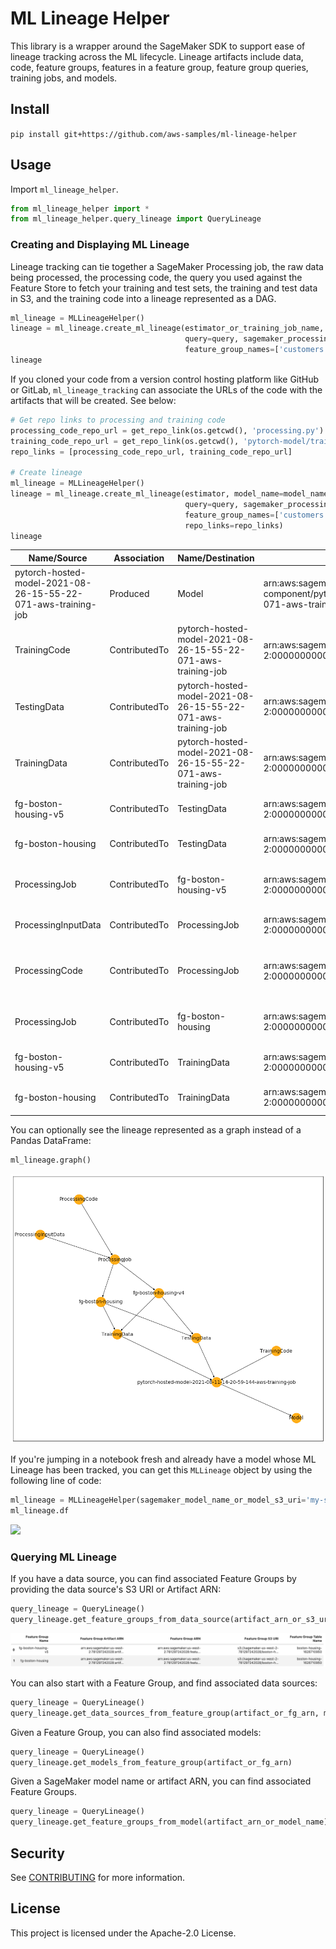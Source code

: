 # ML Lineage Helper

This library is a wrapper around the SageMaker SDK to support ease of lineage tracking across the ML lifecycle. Lineage artifacts include data, code, feature groups, features in a feature group, feature group queries, training jobs, and models.

## Install

`pip install git+https://github.com/aws-samples/ml-lineage-helper`

## Usage

Import `ml_lineage_helper`.

```python
from ml_lineage_helper import *
from ml_lineage_helper.query_lineage import QueryLineage
```

### Creating and Displaying ML Lineage

Lineage tracking can tie together a SageMaker Processing job, the raw data being processed, the processing code, the query you used against the Feature Store to fetch your training and test sets, the training and test data in S3, and the training code into a lineage represented as a DAG.

```python
ml_lineage = MLLineageHelper()
lineage = ml_lineage.create_ml_lineage(estimator_or_training_job_name, model_name=model_name,
                                       query=query, sagemaker_processing_job_description=preprocessing_job_description,
                                       feature_group_names=['customers', 'claims'])
lineage
```

If you cloned your code from a version control hosting platform like GitHub or GitLab, `ml_lineage_tracking` can associate the URLs of the code with the artifacts that will be created. See below:

```python
# Get repo links to processing and training code
processing_code_repo_url = get_repo_link(os.getcwd(), 'processing.py')
training_code_repo_url = get_repo_link(os.getcwd(), 'pytorch-model/train_deploy.py', processing_code=False)
repo_links = [processing_code_repo_url, training_code_repo_url]

# Create lineage
ml_lineage = MLLineageHelper()
lineage = ml_lineage.create_ml_lineage(estimator, model_name=model_name,
                                       query=query, sagemaker_processing_job_description=preprocessing_job_description,
                                       feature_group_names=['customers', 'claims'],
                                       repo_links=repo_links)
lineage
```

| Name/Source                                                   | Association   | Name/Destination                                              | Artifact Source ARN                                                                                                               | Artifact Destination ARN                                                                                                          | Source URI                                                                                                   | Base64 Feature Store Query String                                | Git URL                                                                                                   |
| ------------------------------------------------------------- | ------------- | ------------------------------------------------------------- | --------------------------------------------------------------------------------------------------------------------------------- | --------------------------------------------------------------------------------------------------------------------------------- | ------------------------------------------------------------------------------------------------------------ | ---------------------------------------------------------------- | --------------------------------------------------------------------------------------------------------- |
| pytorch-hosted-model-2021-08-26-15-55-22-071-aws-training-job | Produced      | Model                                                         | arn:aws:sagemaker:us-west-2:000000000000:experiment-trial-component/pytorch-hosted-model-2021-08-26-15-55-22-071-aws-training-job | arn:aws:sagemaker:us-west-2:000000000000:artifact/013fa1be4ec1d192dac21abaf94ddded                                                | None                                                                                                         | None                                                             | None                                                                                                      |
| TrainingCode                                                  | ContributedTo | pytorch-hosted-model-2021-08-26-15-55-22-071-aws-training-job | arn:aws:sagemaker:us-west-2:000000000000:artifact/902d23ff64ef6d85dc27d841a967cd7d                                                | arn:aws:sagemaker:us-west-2:000000000000:experiment-trial-component/pytorch-hosted-model-2021-08-26-15-55-22-071-aws-training-job | s3://sagemaker-us-west-2-000000000000/pytorch-hosted-model-2021-08-26-15-55-22-071/source/sourcedir.tar.gz   | None                                                             | https://gitlab.com/bwlind/ml-lineage-tracking/blob/main/ml-lineage-tracking/pytorch-model/train_deploy.py |
| TestingData                                                   | ContributedTo | pytorch-hosted-model-2021-08-26-15-55-22-071-aws-training-job | arn:aws:sagemaker:us-west-2:000000000000:artifact/1ae9dfab7a3817cbf14708d932d9142d                                                | arn:aws:sagemaker:us-west-2:000000000000:experiment-trial-component/pytorch-hosted-model-2021-08-26-15-55-22-071-aws-training-job | s3://sagemaker-us-west-2-000000000000/ml-lineage-tracking-v1/test.npy                                        | None                                                             | None                                                                                                      |
| TrainingData                                                  | ContributedTo | pytorch-hosted-model-2021-08-26-15-55-22-071-aws-training-job | arn:aws:sagemaker:us-west-2:000000000000:artifact/a0fd47c730f883b8e5228577fc5d5ef4                                                | arn:aws:sagemaker:us-west-2:000000000000:experiment-trial-component/pytorch-hosted-model-2021-08-26-15-55-22-071-aws-training-job | s3://sagemaker-us-west-2-000000000000/ml-lineage-tracking-v1/train.npy                                       | CnNlbGVjdCAqCmZyb20gImJvc3Rvbi1ob3VzaW5nLXY1LTE2Mjk3MzEyNjkiCg== | None                                                                                                      |
| fg-boston-housing-v5                                          | ContributedTo | TestingData                                                   | arn:aws:sagemaker:us-west-2:000000000000:artifact/1969cb21bf48405e0f2bb2d33f48b7b2                                                | arn:aws:sagemaker:us-west-2:000000000000:artifact/1ae9dfab7a3817cbf14708d932d9142d                                                | arn:aws:sagemaker:us-west-2:000000000000:feature-group/boston-housing-v5                                     | None                                                             | None                                                                                                      |
| fg-boston-housing                                             | ContributedTo | TestingData                                                   | arn:aws:sagemaker:us-west-2:000000000000:artifact/d1b82165341cd78b93995d492b5adf7f                                                | arn:aws:sagemaker:us-west-2:000000000000:artifact/1ae9dfab7a3817cbf14708d932d9142d                                                | arn:aws:sagemaker:us-west-2:000000000000:feature-group/boston-housing                                        | None                                                             | None                                                                                                      |
| ProcessingJob                                                 | ContributedTo | fg-boston-housing-v5                                          | arn:aws:sagemaker:us-west-2:000000000000:artifact/0a665c42c57f3b561e18a51a327d0a2f                                                | arn:aws:sagemaker:us-west-2:000000000000:artifact/1969cb21bf48405e0f2bb2d33f48b7b2                                                | arn:aws:sagemaker:us-west-2:000000000000:processing-job/pytorch-workflow-preprocessing-26-15-41-18           | None                                                             | None                                                                                                      |
| ProcessingInputData                                           | ContributedTo | ProcessingJob                                                 | arn:aws:sagemaker:us-west-2:000000000000:artifact/2204290e557c4c9feaaa4ef7e4d88f0c                                                | arn:aws:sagemaker:us-west-2:000000000000:artifact/0a665c42c57f3b561e18a51a327d0a2f                                                | s3://sagemaker-us-west-2-000000000000/ml-lineage-tracking-v1/data/raw                                        | None                                                             | None                                                                                                      |
| ProcessingCode                                                | ContributedTo | ProcessingJob                                                 | arn:aws:sagemaker:us-west-2:000000000000:artifact/69de4723ab0643c6ca8257bc6fbcfb4f                                                | arn:aws:sagemaker:us-west-2:000000000000:artifact/0a665c42c57f3b561e18a51a327d0a2f                                                | s3://sagemaker-us-west-2-000000000000/pytorch-workflow-preprocessing-26-15-41-18/input/code/preprocessing.py | None                                                             | https://gitlab.com/bwlind/ml-lineage-tracking/blob/main/ml-lineage-tracking/processing.py                 |
| ProcessingJob                                                 | ContributedTo | fg-boston-housing                                             | arn:aws:sagemaker:us-west-2:000000000000:artifact/0a665c42c57f3b561e18a51a327d0a2f                                                | arn:aws:sagemaker:us-west-2:000000000000:artifact/d1b82165341cd78b93995d492b5adf7f                                                | arn:aws:sagemaker:us-west-2:000000000000:processing-job/pytorch-workflow-preprocessing-26-15-41-18           | None                                                             | None                                                                                                      |
| fg-boston-housing-v5                                          | ContributedTo | TrainingData                                                  | arn:aws:sagemaker:us-west-2:000000000000:artifact/1969cb21bf48405e0f2bb2d33f48b7b2                                                | arn:aws:sagemaker:us-west-2:000000000000:artifact/a0fd47c730f883b8e5228577fc5d5ef4                                                | arn:aws:sagemaker:us-west-2:000000000000:feature-group/boston-housing-v5                                     | None                                                             | None                                                                                                      |
| fg-boston-housing                                             | ContributedTo | TrainingData                                                  | arn:aws:sagemaker:us-west-2:000000000000:artifact/d1b82165341cd78b93995d492b5adf7f                                                | arn:aws:sagemaker:us-west-2:000000000000:artifact/a0fd47c730f883b8e5228577fc5d5ef4                                                | arn:aws:sagemaker:us-west-2:000000000000:feature-group/boston-housing                                        | None                                                             | None                                                                                                      |

You can optionally see the lineage represented as a graph instead of a Pandas DataFrame:

```python
ml_lineage.graph()
```

![](./images/lineage-graph.png)

If you're jumping in a notebook fresh and already have a model whose ML Lineage has been tracked, you can get this `MLLineage` object by using the following line of code:

```python
ml_lineage = MLLineageHelper(sagemaker_model_name_or_model_s3_uri='my-sagemaker-model-name')
ml_lineage.df
```

![](./images/lineage-df.png)

### Querying ML Lineage

If you have a data source, you can find associated Feature Groups by providing the data source's S3 URI or Artifact ARN:

```python
query_lineage = QueryLineage()
query_lineage.get_feature_groups_from_data_source(artifact_arn_or_s3_uri)
```

![](./images/feature-groups-df.png)

You can also start with a Feature Group, and find associated data sources:

```python
query_lineage = QueryLineage()
query_lineage.get_data_sources_from_feature_group(artifact_or_fg_arn, max_depth=3)
```

Given a Feature Group, you can also find associated models:

```python
query_lineage = QueryLineage()
query_lineage.get_models_from_feature_group(artifact_or_fg_arn)
```

Given a SageMaker model name or artifact ARN, you can find associated Feature Groups.

```python
query_lineage = QueryLineage()
query_lineage.get_feature_groups_from_model(artifact_arn_or_model_name)
```

## Security

See [CONTRIBUTING](CONTRIBUTING.md#security-issue-notifications) for more information.

## License

This project is licensed under the Apache-2.0 License.
